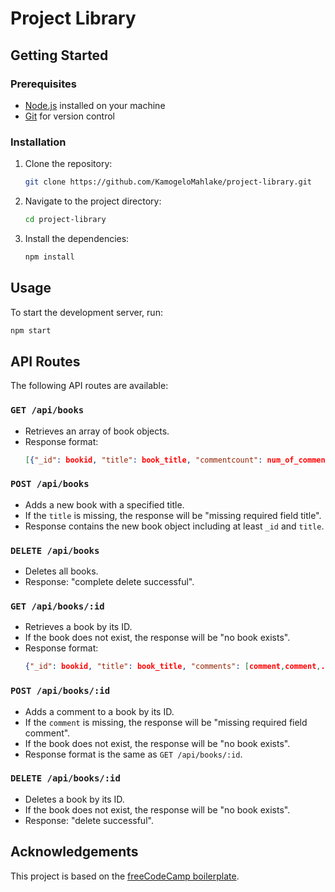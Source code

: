 # Project Library

## Getting Started

### Prerequisites

- [Node.js](https://nodejs.org/) installed on your machine
- [Git](https://git-scm.com/) for version control

### Installation

1. Clone the repository:
   ```bash
   git clone https://github.com/KamogeloMahlake/project-library.git
   ```
2. Navigate to the project directory:
   ```bash
   cd project-library
   ```
3. Install the dependencies:
   ```bash
   npm install
   ```

## Usage

To start the development server, run:
```bash
npm start
```

## API Routes

The following API routes are available:

### `GET /api/books`
- Retrieves an array of book objects.
- Response format: 
  ```json
  [{"_id": bookid, "title": book_title, "commentcount": num_of_comments },...]
  ```

### `POST /api/books`
- Adds a new book with a specified title.
- If the `title` is missing, the response will be "missing required field title".
- Response contains the new book object including at least `_id` and `title`.

### `DELETE /api/books`
- Deletes all books.
- Response: "complete delete successful".

### `GET /api/books/:id`
- Retrieves a book by its ID.
- If the book does not exist, the response will be "no book exists".
- Response format: 
  ```json
  {"_id": bookid, "title": book_title, "comments": [comment,comment,...]}
  ```

### `POST /api/books/:id`
- Adds a comment to a book by its ID.
- If the `comment` is missing, the response will be "missing required field comment".
- If the book does not exist, the response will be "no book exists".
- Response format is the same as `GET /api/books/:id`.

### `DELETE /api/books/:id`
- Deletes a book by its ID.
- If the book does not exist, the response will be "no book exists".
- Response: "delete successful".

## Acknowledgements

This project is based on the [freeCodeCamp boilerplate](https://github.com/freeCodeCamp/boilerplate-project-library).
